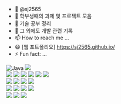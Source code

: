 - 👋 @sj2565
- 👀 학부생때의 과제 및 프로젝트 모음
- 🌱 기술 공부 정리
- 💞️ 그 외에도 개발 관련 기록
- 📫 How to reach me ...
- 😄 [웹 포트폴리오] https://sj2565.github.io/
- ⚡ Fun fact: ...

<img alt="Java" src ="https://img.shields.io/badge/Java-007396.svg?&style=for-the-badge&logo=Java&logoColor=white"/> <img src="https://img.shields.io/badge/python-%233776AB.svg?&style=for-the-badge&logo=python&logoColor=white"/> <br>
<img src="https://img.shields.io/badge/html5-%23E34F26.svg?&style=for-the-badge&logo=html5&logoColor=white"/> <img src="https://img.shields.io/badge/css3-%231572B6.svg?&style=for-the-badge&logo=css3&logoColor=white"/> <img src="https://img.shields.io/badge/javascript-%23F7DF1E.svg?&style=for-the-badge&logo=javascript&logoColor=black"/>
<img src="https://img.shields.io/badge/node.js-%23339933.svg?&style=for-the-badge&logo=node.js&logoColor=white" /> <img src="https://img.shields.io/badge/spring-%236DB33F.svg?&style=for-the-badge&logo=spring&logoColor=white" /> <img src="https://img.shields.io/badge/keras-%23D00000.svg?&style=for-the-badge&logo=keras&logoColor=white" /> <br>
<img src="https://img.shields.io/badge/oracle-%23F80000.svg?&style=for-the-badge&logo=oracle&logoColor=white" /> 	<img src="https://img.shields.io/badge/mongodb-%2347A248.svg?&style=for-the-badge&logo=mongodb&logoColor=white" /> 
<img src="https://img.shields.io/badge/postgresql-%23336791.svg?&style=for-the-badge&logo=postgresql&logoColor=white" /> <img src="https://img.shields.io/badge/mysql-%234479A1.svg?&style=for-the-badge&logo=mysql&logoColor=white" /> <br>
<img src="https://img.shields.io/badge/visual%20studio%20code-%23007ACC.svg?&style=for-the-badge&logo=visual%20studio%20code&logoColor=white" /> <img src="https://img.shields.io/badge/PyCharm-000000?style=for-the-badge&logo=PyCharm&logoColor=green"> 
<img src="https://img.shields.io/badge/eclipse%20ide-525C86?style=for-the-badge&logo=eclipse%20ide&logoColor=white"> <img src="https://img.shields.io/badge/github-%23181717.svg?&style=for-the-badge&logo=github&logoColor=white" /> <br>
<img src="https://img.shields.io/badge/arduino-%2300979D.svg?&style=for-the-badge&logo=arduino&logoColor=white" /> <img src="https://img.shields.io/badge/raspberry%20pi-%23C51A4A.svg?&style=for-the-badge&logo=raspberry%20pi&logoColor=white" /> <img src="https://img.shields.io/badge/opencv-5C3EE8?style=for-the-badge&logo=opencv&logoColor=white">

